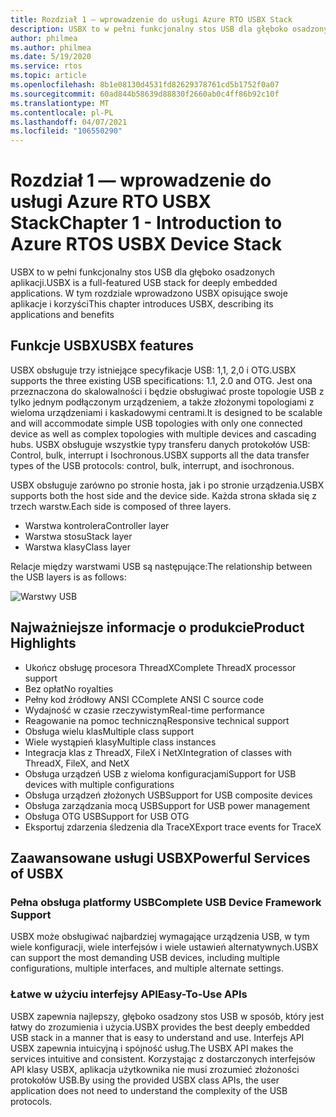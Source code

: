 ```yaml
---
title: Rozdział 1 — wprowadzenie do usługi Azure RTO USBX Stack
description: USBX to w pełni funkcjonalny stos USB dla głęboko osadzonych aplikacji. W tym rozdziale wprowadzono USBX, opisując jego zalety i aplikację.
author: philmea
ms.author: philmea
ms.date: 5/19/2020
ms.service: rtos
ms.topic: article
ms.openlocfilehash: 8b1e08130d4531fd82629378761cd5b1752f0a07
ms.sourcegitcommit: 60ad844b58639d88830f2660ab0c4ff86b92c10f
ms.translationtype: MT
ms.contentlocale: pl-PL
ms.lasthandoff: 04/07/2021
ms.locfileid: "106550290"
---
```

# <a name="chapter-1---introduction-to-azure-rtos-usbx-device-stack"></a><span data-ttu-id="ef5aa-104">Rozdział 1 — wprowadzenie do usługi Azure RTO USBX Stack</span><span class="sxs-lookup"><span data-stu-id="ef5aa-104">Chapter 1 - Introduction to Azure RTOS USBX Device Stack</span></span>

<span data-ttu-id="ef5aa-105">USBX to w pełni funkcjonalny stos USB dla głęboko osadzonych aplikacji.</span><span class="sxs-lookup"><span data-stu-id="ef5aa-105">USBX is a full-featured USB stack for deeply embedded applications.</span></span> <span data-ttu-id="ef5aa-106">W tym rozdziale wprowadzono USBX opisujące swoje aplikacje i korzyści</span><span class="sxs-lookup"><span data-stu-id="ef5aa-106">This chapter introduces USBX, describing its applications and benefits</span></span> 

## <a name="usbx-features"></a><span data-ttu-id="ef5aa-107">Funkcje USBX</span><span class="sxs-lookup"><span data-stu-id="ef5aa-107">USBX features</span></span>

<span data-ttu-id="ef5aa-108">USBX obsługuje trzy istniejące specyfikacje USB: 1,1, 2,0 i OTG.</span><span class="sxs-lookup"><span data-stu-id="ef5aa-108">USBX supports the three existing USB specifications: 1.1, 2.0 and OTG.</span></span> <span data-ttu-id="ef5aa-109">Jest ona przeznaczona do skalowalności i będzie obsługiwać proste topologie USB z tylko jednym podłączonym urządzeniem, a także złożonymi topologiami z wieloma urządzeniami i kaskadowymi centrami.</span><span class="sxs-lookup"><span data-stu-id="ef5aa-109">It is designed to be scalable and will accommodate simple USB topologies with only one connected device as well as complex topologies with multiple devices and cascading hubs.</span></span> <span data-ttu-id="ef5aa-110">USBX obsługuje wszystkie typy transferu danych protokołów USB: Control, bulk, interrupt i Isochronous.</span><span class="sxs-lookup"><span data-stu-id="ef5aa-110">USBX supports all the data transfer types of the USB protocols: control, bulk, interrupt, and isochronous.</span></span>

<span data-ttu-id="ef5aa-111">USBX obsługuje zarówno po stronie hosta, jak i po stronie urządzenia.</span><span class="sxs-lookup"><span data-stu-id="ef5aa-111">USBX supports both the host side and the device side.</span></span> <span data-ttu-id="ef5aa-112">Każda strona składa się z trzech warstw.</span><span class="sxs-lookup"><span data-stu-id="ef5aa-112">Each side is composed of three layers.</span></span>

- <span data-ttu-id="ef5aa-113">Warstwa kontrolera</span><span class="sxs-lookup"><span data-stu-id="ef5aa-113">Controller layer</span></span>
- <span data-ttu-id="ef5aa-114">Warstwa stosu</span><span class="sxs-lookup"><span data-stu-id="ef5aa-114">Stack layer</span></span>
- <span data-ttu-id="ef5aa-115">Warstwa klasy</span><span class="sxs-lookup"><span data-stu-id="ef5aa-115">Class layer</span></span>

<span data-ttu-id="ef5aa-116">Relacje między warstwami USB są następujące:</span><span class="sxs-lookup"><span data-stu-id="ef5aa-116">The relationship between the USB layers is as follows:</span></span>

![Warstwy USB](media/usbx-device-stack/usb-layers.png)

## <a name="product-highlights"></a><span data-ttu-id="ef5aa-118">Najważniejsze informacje o produkcie</span><span class="sxs-lookup"><span data-stu-id="ef5aa-118">Product Highlights</span></span>

- <span data-ttu-id="ef5aa-119">Ukończ obsługę procesora ThreadX</span><span class="sxs-lookup"><span data-stu-id="ef5aa-119">Complete ThreadX processor support</span></span>
- <span data-ttu-id="ef5aa-120">Bez opłat</span><span class="sxs-lookup"><span data-stu-id="ef5aa-120">No royalties</span></span>
- <span data-ttu-id="ef5aa-121">Pełny kod źródłowy ANSI C</span><span class="sxs-lookup"><span data-stu-id="ef5aa-121">Complete ANSI C source code</span></span>
- <span data-ttu-id="ef5aa-122">Wydajność w czasie rzeczywistym</span><span class="sxs-lookup"><span data-stu-id="ef5aa-122">Real-time performance</span></span>
- <span data-ttu-id="ef5aa-123">Reagowanie na pomoc techniczną</span><span class="sxs-lookup"><span data-stu-id="ef5aa-123">Responsive technical support</span></span>
- <span data-ttu-id="ef5aa-124">Obsługa wielu klas</span><span class="sxs-lookup"><span data-stu-id="ef5aa-124">Multiple class support</span></span>
- <span data-ttu-id="ef5aa-125">Wiele wystąpień klasy</span><span class="sxs-lookup"><span data-stu-id="ef5aa-125">Multiple class instances</span></span>
- <span data-ttu-id="ef5aa-126">Integracja klas z ThreadX, FileX i NetX</span><span class="sxs-lookup"><span data-stu-id="ef5aa-126">Integration of classes with ThreadX, FileX, and NetX</span></span>
- <span data-ttu-id="ef5aa-127">Obsługa urządzeń USB z wieloma konfiguracjami</span><span class="sxs-lookup"><span data-stu-id="ef5aa-127">Support for USB devices with multiple configurations</span></span>
- <span data-ttu-id="ef5aa-128">Obsługa urządzeń złożonych USB</span><span class="sxs-lookup"><span data-stu-id="ef5aa-128">Support for USB composite devices</span></span>
- <span data-ttu-id="ef5aa-129">Obsługa zarządzania mocą USB</span><span class="sxs-lookup"><span data-stu-id="ef5aa-129">Support for USB power management</span></span>
- <span data-ttu-id="ef5aa-130">Obsługa OTG USB</span><span class="sxs-lookup"><span data-stu-id="ef5aa-130">Support for USB OTG</span></span>
- <span data-ttu-id="ef5aa-131">Eksportuj zdarzenia śledzenia dla TraceX</span><span class="sxs-lookup"><span data-stu-id="ef5aa-131">Export trace events for TraceX</span></span>

## <a name="powerful-services-of-usbx"></a><span data-ttu-id="ef5aa-132">Zaawansowane usługi USBX</span><span class="sxs-lookup"><span data-stu-id="ef5aa-132">Powerful Services of USBX</span></span>

### <a name="complete-usb-device-framework-support"></a><span data-ttu-id="ef5aa-133">Pełna obsługa platformy USB</span><span class="sxs-lookup"><span data-stu-id="ef5aa-133">Complete USB Device Framework Support</span></span>

<span data-ttu-id="ef5aa-134">USBX może obsługiwać najbardziej wymagające urządzenia USB, w tym wiele konfiguracji, wiele interfejsów i wiele ustawień alternatywnych.</span><span class="sxs-lookup"><span data-stu-id="ef5aa-134">USBX can support the most demanding USB devices, including multiple configurations, multiple interfaces, and multiple alternate settings.</span></span>

### <a name="easy-to-use-apis"></a><span data-ttu-id="ef5aa-135">Łatwe w użyciu interfejsy API</span><span class="sxs-lookup"><span data-stu-id="ef5aa-135">Easy-To-Use APIs</span></span>

<span data-ttu-id="ef5aa-136">USBX zapewnia najlepszy, głęboko osadzony stos USB w sposób, który jest łatwy do zrozumienia i użycia.</span><span class="sxs-lookup"><span data-stu-id="ef5aa-136">USBX provides the best deeply embedded USB stack in a manner that is easy to understand and use.</span></span> <span data-ttu-id="ef5aa-137">Interfejs API USBX zapewnia intuicyjną i spójność usług.</span><span class="sxs-lookup"><span data-stu-id="ef5aa-137">The USBX API makes the services intuitive and consistent.</span></span> <span data-ttu-id="ef5aa-138">Korzystając z dostarczonych interfejsów API klasy USBX, aplikacja użytkownika nie musi zrozumieć złożoności protokołów USB.</span><span class="sxs-lookup"><span data-stu-id="ef5aa-138">By using the provided USBX class APIs, the user application does not need to understand the complexity of the USB protocols.</span></span>
